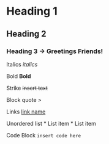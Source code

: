 # Heading 1

## Heading 2

### Heading 3 -> Greetings Friends!

Italics	*italics*

Bold	**Bold**

Strike	~~insert text~~

Block quote	>

Links	[link name](link.com)

Unordered list	* List item * List 
item

Code Block	`insert code here`